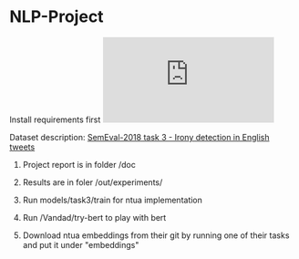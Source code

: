 # NLP-Project

Install requirements first
![Architecture](https://github.com/guangyizhangbci/A-Novel-Recursive-Network-for-Irony-Detection-in-Tweets/blob/main/doc/architecture.pdf)

Dataset description:  [SemEval-2018 task 3 - Irony detection in English tweets](https://competitions.codalab.org/competitions/17468)

1. Project report is in folder /doc 

2. Results are in foler /out/experiments/

3. Run models/task3/train for ntua implementation

4. Run /Vandad/try-bert to play with bert

5. Download ntua embeddings from their git by running one of their tasks and put it under "embeddings"

